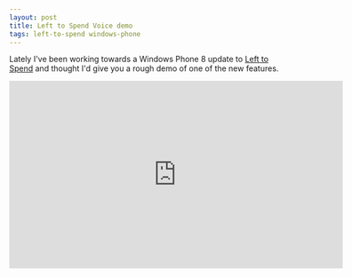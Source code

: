 ```yaml
---
layout: post
title: Left to Spend Voice demo
tags: left-to-spend windows-phone
---
```


Lately I've been working towards a Windows Phone 8 update to [Left to Spend][l2s] and thought I'd give you a rough demo of one of the new features.

<iframe width="600" height="338" src="http://www.youtube.com/embed/-SWUnC5lTT4" frameborder="0" allowfullscreen></iframe>

[l2s]: http://compiledexperience.com/windows-phone/left-to-spend
